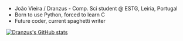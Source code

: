 - João Vieira / Dranzus - Comp. Sci student @ ESTG, Leiria, Portugal
- Born to use Python, forced to learn C
- Future coder, current spaghetti writer

[![Dranzus's GitHub stats](https://github-readme-stats.vercel.app/api?username=Dranzus)](https://github.com/anuraghazra/github-readme-stats)
